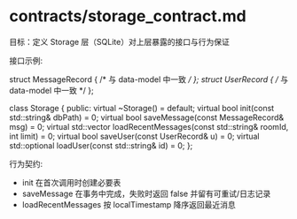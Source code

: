 # contracts/storage_contract.md

目标：定义 Storage 层（SQLite）对上层暴露的接口与行为保证

接口示例:

struct MessageRecord { /* 与 data-model 中一致 */ };
struct UserRecord { /* 与 data-model 中一致 */ };

class Storage {
public:
  virtual ~Storage() = default;
  virtual bool init(const std::string& dbPath) = 0;
  virtual bool saveMessage(const MessageRecord& msg) = 0;
  virtual std::vector<MessageRecord> loadRecentMessages(const std::string& roomId, int limit) = 0;
  virtual bool saveUser(const UserRecord& u) = 0;
  virtual std::optional<UserRecord> loadUser(const std::string& id) = 0;
};

行为契约:
- init 在首次调用时创建必要表
- saveMessage 在事务中完成，失败时返回 false 并留有可重试/日志记录
- loadRecentMessages 按 localTimestamp 降序返回最近消息
